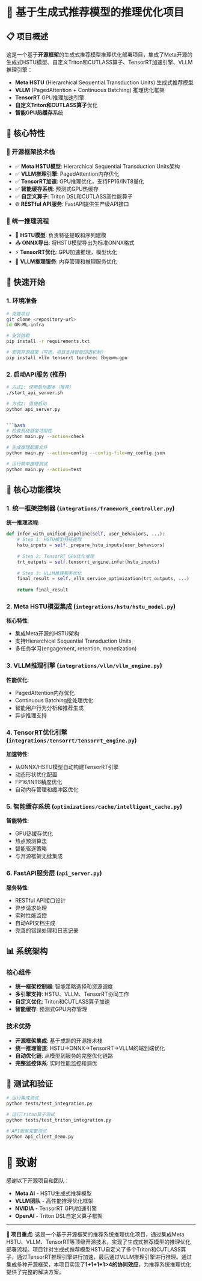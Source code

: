# 🌟 基于生成式推荐模型的推理优化项目

## 📋 项目概述

这是一个基于**开源框架**的生成式推荐模型推理优化部署项目，集成了Meta开源的生成式HSTU模型、自定义Triton和CUTLASS算子、TensorRT加速引擎、VLLM推理引擎：
- **Meta HSTU** (Hierarchical Sequential Transduction Units) 生成式推荐模型
- **VLLM** (PagedAttention + Continuous Batching) 推理优化框架  
- **TensorRT** GPU推理加速引擎
- **自定义Triton和CUTLASS算子**优化
- **智能GPU热缓存**系统

## 🎯 核心特性

### 🚀 开源框架技术栈
- ✅ **Meta HSTU模型**: Hierarchical Sequential Transduction Units架构
- ✅ **VLLM推理引擎**: PagedAttention内存优化  
- ✅ **TensorRT加速**: GPU推理优化，支持FP16/INT8量化
- ✅ **智能缓存系统**: 预测式GPU热缓存
- ✅ **自定义算子**: Triton DSL和CUTLASS高性能算子
- 🌐 **RESTful API服务**: FastAPI提供生产级API接口

### 🧠 统一推理流程
- 🔄 **HSTU模型**: 负责特征提取和序列建模
- 📤 **ONNX导出**: 将HSTU模型导出为标准ONNX格式
- ⚡ **TensorRT优化**: GPU加速推理，模型优化
- 🎯 **VLLM推理服务**: 内存管理和推理服务优化

## 🚀 快速开始

### 1. 环境准备

```bash
# 克隆项目
git clone <repository-url>
cd GR-ML-infra

# 安装依赖
pip install -r requirements.txt

# 安装开源框架（可选，项目支持智能回退机制）
pip install vllm tensorrt torchrec fbgemm-gpu
```

### 2. 启动API服务 (推荐)

```bash
# 方式1: 使用启动脚本（推荐）
./start_api_server.sh

# 方式2: 直接启动
python api_server.py


```bash
# 检查系统框架可用性
python main.py --action=check

# 生成推理配置文件
python main.py --action=config --config-file=my_config.json

# 运行简单推理测试
python main.py --action=test
```

## 🔧 核心功能模块

### 1. 统一框架控制器 (`integrations/framework_controller.py`)

**统一推理流程**:
```python
def infer_with_unified_pipeline(self, user_behaviors, ...):
    # Step 1: HSTU模型特征提取
    hstu_inputs = self._prepare_hstu_inputs(user_behaviors)
    
    # Step 2: TensorRT GPU优化推理
    trt_outputs = self.tensorrt_engine.infer(hstu_inputs)
    
    # Step 3: VLLM推理服务优化
    final_result = self._vllm_service_optimization(trt_outputs, ...)
    
    return final_result
```

### 2. Meta HSTU模型集成 (`integrations/hstu/hstu_model.py`)

**核心特性**:
- 集成Meta开源的HSTU架构
- 支持Hierarchical Sequential Transduction Units
- 多任务学习(engagement, retention, monetization)

### 3. VLLM推理引擎 (`integrations/vllm/vllm_engine.py`)

**性能优化**:
- PagedAttention内存优化
- Continuous Batching批处理优化
- 智能用户行为分析和推荐生成
- 异步推理支持

### 4. TensorRT优化引擎 (`integrations/tensorrt/tensorrt_engine.py`)

**加速特性**:
- 从ONNX/HSTU模型自动构建TensorRT引擎
- 动态形状优化配置
- FP16/INT8精度优化
- 自动内存管理和缓冲区优化

### 5. 智能缓存系统 (`optimizations/cache/intelligent_cache.py`)

**智能特性**:
- GPU热缓存优化
- 热点预测算法
- 智能驱逐策略
- 与开源框架无缝集成

### 6. FastAPI服务层 (`api_server.py`)

**服务特性**:
- RESTful API接口设计
- 异步请求处理
- 实时性能监控
- 自动API文档生成
- 完善的错误处理和日志记录

## 📊 系统架构

### 核心组件
- **统一框架控制器**: 智能策略选择和资源调度
- **多引擎支持**: HSTU、VLLM、TensorRT协同工作
- **自定义优化**: Triton和CUTLASS算子加速
- **智能缓存**: 预测式GPU内存管理

### 技术优势
- **开源框架集成**: 基于成熟的开源技术栈
- **统一推理管道**: HSTU→ONNX→TensorRT→VLLM的端到端优化
- **自动优化链**: 从模型到服务的完整优化链路
- **完整监控体系**: 实时性能监控和调优


## 🧪 测试和验证

```bash
# 运行集成测试
python tests/test_integration.py

# 运行Triton算子测试
python tests/test_triton_integration.py

# API服务完整测试
python api_client_demo.py
```

# 🙏 致谢

感谢以下开源项目和团队：
- **Meta AI** - HSTU生成式推荐模型
- **VLLM团队** - 高性能推理优化框架
- **NVIDIA** - TensorRT GPU加速引擎
- **OpenAI** - Triton DSL自定义算子框架

---

**🎯 项目重点**: 这是一个基于开源框架的推荐系统推理优化项目，通过集成Meta HSTU、VLLM、TensorRT等顶级开源技术，实现了生成式推荐模型的推理优化部署流程。项目针对生成式推荐模型HSTU自定义了多个Triton和CUTLASS算子，通过TensorRT推理引擎进行加速，最后通过VLLM推理引擎进行推理。通过集成多种开源框架，本项目实现了**1+1+1+1>4的协同效应**，为推荐系统推理优化提供了完整的解决方案。